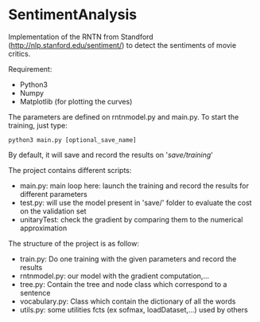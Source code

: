 # SentimentAnalysis
Implementation of the RNTN from Standford (http://nlp.stanford.edu/sentiment/) to detect the sentiments of movie critics.

Requirement:
* Python3
* Numpy
* Matplotlib (for plotting the curves)

The parameters are defined on rntnmodel.py and main.py. To start the training, just type:

`
python3 main.py [optional_save_name]
`

By default, it will save and record the results on '_save/training_'

The project contains different scripts:
* main.py: main loop here: launch the training and record the results for different parameters
* test.py: will use the model present in 'save/' folder to evaluate the cost on the validation set
* unitaryTest: check the gradient by comparing them to the numerical approximation

The structure of the project is as follow:
* train.py: Do one training with the given parameters and record the results
* rntnmodel.py: our model with the gradient computation,...
* tree.py: Contain the tree and node class which correspond to a sentence
* vocabulary.py: Class which contain the dictionary of all the words
* utils.py: some utilities fcts (ex sofmax, loadDataset,...) used by others
